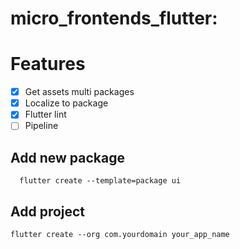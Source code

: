 # micro_frontends_flutter: 
# Features
 - [x] Get assets multi packages
 - [x] Localize to package
 - [x] Flutter lint
 - [ ] Pipeline
  
## Add new package
```
  flutter create --template=package ui
```

## Add project 
```
flutter create --org com.yourdomain your_app_name

```

